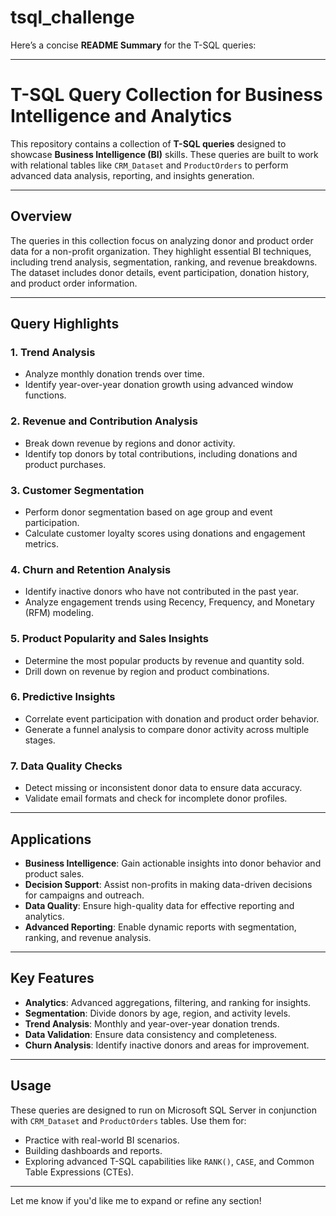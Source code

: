 # tsql_challenge

Here’s a concise **README Summary** for the T-SQL queries:

---

# T-SQL Query Collection for Business Intelligence and Analytics

This repository contains a collection of **T-SQL queries** designed to showcase **Business Intelligence (BI)** skills. These queries are built to work with relational tables like `CRM_Dataset` and `ProductOrders` to perform advanced data analysis, reporting, and insights generation.

---

## **Overview**

The queries in this collection focus on analyzing donor and product order data for a non-profit organization. They highlight essential BI techniques, including trend analysis, segmentation, ranking, and revenue breakdowns. The dataset includes donor details, event participation, donation history, and product order information.

---

## **Query Highlights**

### 1. **Trend Analysis**
   - Analyze monthly donation trends over time.
   - Identify year-over-year donation growth using advanced window functions.

### 2. **Revenue and Contribution Analysis**
   - Break down revenue by regions and donor activity.
   - Identify top donors by total contributions, including donations and product purchases.

### 3. **Customer Segmentation**
   - Perform donor segmentation based on age group and event participation.
   - Calculate customer loyalty scores using donations and engagement metrics.

### 4. **Churn and Retention Analysis**
   - Identify inactive donors who have not contributed in the past year.
   - Analyze engagement trends using Recency, Frequency, and Monetary (RFM) modeling.

### 5. **Product Popularity and Sales Insights**
   - Determine the most popular products by revenue and quantity sold.
   - Drill down on revenue by region and product combinations.

### 6. **Predictive Insights**
   - Correlate event participation with donation and product order behavior.
   - Generate a funnel analysis to compare donor activity across multiple stages.

### 7. **Data Quality Checks**
   - Detect missing or inconsistent donor data to ensure data accuracy.
   - Validate email formats and check for incomplete donor profiles.

---

## **Applications**
- **Business Intelligence**: Gain actionable insights into donor behavior and product sales.
- **Decision Support**: Assist non-profits in making data-driven decisions for campaigns and outreach.
- **Data Quality**: Ensure high-quality data for effective reporting and analytics.
- **Advanced Reporting**: Enable dynamic reports with segmentation, ranking, and revenue analysis.

---

## **Key Features**
- **Analytics**: Advanced aggregations, filtering, and ranking for insights.
- **Segmentation**: Divide donors by age, region, and activity levels.
- **Trend Analysis**: Monthly and year-over-year donation trends.
- **Data Validation**: Ensure data consistency and completeness.
- **Churn Analysis**: Identify inactive donors and areas for improvement.

---

## **Usage**
These queries are designed to run on Microsoft SQL Server in conjunction with `CRM_Dataset` and `ProductOrders` tables. Use them for:
- Practice with real-world BI scenarios.
- Building dashboards and reports.
- Exploring advanced T-SQL capabilities like `RANK()`, `CASE`, and Common Table Expressions (CTEs).

---

Let me know if you'd like me to expand or refine any section!
